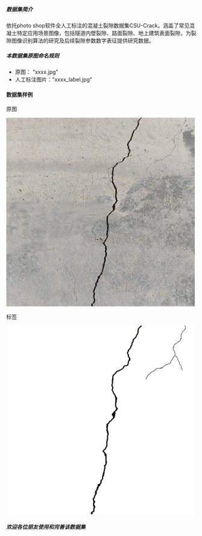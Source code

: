 ##### 数据集简介

依托photo shop软件全人工标注的混凝土裂隙数据集CSU-Crack。涵盖了常见混凝土特定应用场景图像，包括隧道内壁裂隙、路面裂隙、地上建筑表面裂隙，为裂隙图像识别算法的研究及后续裂隙参数数字表征提供研究数据。



##### 本数据集原图命名规则

* 原图： “xxxx.jpg"
* 人工标注图片：”xxxx_label.jpg"

#### 数据集样例

原图

![image1](原图/0018.jpg)

标签

![image2](标签/0018_label.jpg)

##### 欢迎各位朋友使用和完善该数据集
